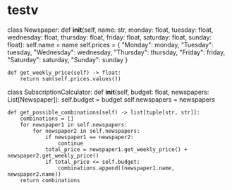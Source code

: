# testv
class Newspaper:
    def __init__(self, name: str, monday: float, tuesday: float, wednesday: float,
               thursday: float, friday: float, saturday: float, sunday: float):
        self.name = name
        self.prices = {
            "Monday": monday,
            "Tuesday": tuesday,
            "Wednesday": wednesday,
            "Thursday": thursday,
            "Friday": friday,
            "Saturday": saturday,
            "Sunday": sunday
        }

    def get_weekly_price(self) -> float:
        return sum(self.prices.values())


class SubscriptionCalculator:
    def __init__(self, budget: float, newspapers: List[Newspaper]):
        self.budget = budget
        self.newspapers = newspapers

    def get_possible_combinations(self) -> list[tuple[str, str]]:
        combinations = []
        for newspaper1 in self.newspapers:
            for newspaper2 in self.newspapers:
                if newspaper1 == newspaper2:
                    continue
                total_price = newspaper1.get_weekly_price() + newspaper2.get_weekly_price()
                if total_price <= self.budget:
                    combinations.append((newspaper1.name, newspaper2.name))
        return combinations
